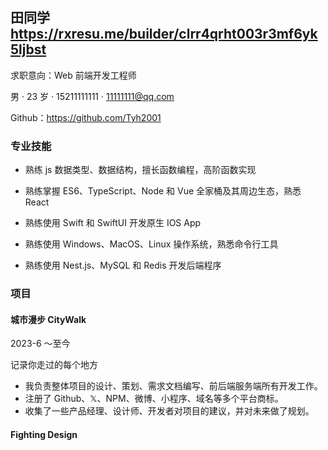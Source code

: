 ## 田同学 https://rxresu.me/builder/clrr4qrht003r3mf6yk5ljbst

求职意向：Web 前端开发工程师

男 · 23 岁 · 15211111111 · 11111111@qq.com

Github：https://github.com/Tyh2001

### 专业技能

- 熟练 js 数据类型、数据结构，擅长函数编程，高阶函数实现

- 熟练掌握 ES6、TypeScript、Node 和 Vue 全家桶及其周边生态，熟悉 React

- 熟练使用 Swift 和 SwiftUI 开发原生 IOS App

- 熟练使用 Windows、MacOS、Linux 操作系统，熟悉命令行工具

- 熟练使用 Nest.js、MySQL 和 Redis 开发后端程序

### 项目

#### 城市漫步 CityWalk

2023-6 ～至今

记录你走过的每个地方

- 我负责整体项目的设计、策划、需求文档编写、前后端服务端所有开发工作。
- 注册了 Github、𝕏、NPM、微博、小程序、域名等多个平台商标。
- 收集了一些产品经理、设计师、开发者对项目的建议，并对未来做了规划。

#### Fighting Design

####
